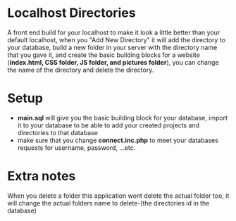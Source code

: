 
# Localhost Directories
A front end build for your localhost to make it look a little better than your default localhost, when you "Add New Directory" it will add the directory to your database, build a new folder in your server with the directory name that you gave it, and create the basic building blocks for a website (**index.html, CSS folder, JS folder, and pictures folder**), you can change the name of the directory and delete the directory.

# Setup
- **main.sql** will give you the basic building block for your database, import it to your database to be able to add your created projects and directories to that database
- make sure that you change **connect.inc.php** to meet your databases requests for username, password, ...etc.

# Extra notes
When you delete a folder this application wont delete the actual folder too, it will change the actual folders name to delete-(the directories id in the database)
